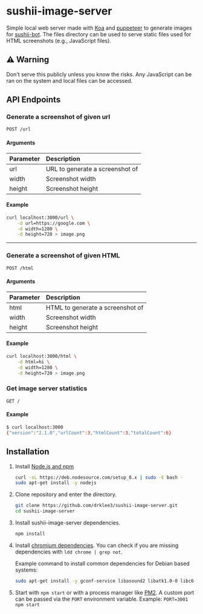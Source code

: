 # sushii-image-server

Simple local web server made with [Koa](https://github.com/koajs/koa) and [puppeteer](https://github.com/GoogleChrome/puppeteer) to generate images for [sushii-bot](https://github.com/drklee3/sushii-bot).
The files directory can be used to serve static files used for HTML screenshots (e.g., JavaScript files).

## ⚠ Warning

Don't serve this publicly unless you know the risks.  Any JavaScript can be ran on the system and local files can be accessed.

## API Endpoints

### Generate a screenshot of given url

```text
POST /url
```

#### Arguments

| Parameter | Description                      |
| :-------- | :------------------------------- |
| url       | URL to generate a screenshot of  |
| width     | Screenshot width                 |
| height    | Screenshot height                |

#### Example

```bash
curl localhost:3000/url \
    -d url=https://google.com \
    -d width=1280 \
    -d height=720 > image.png
```

---

### Generate a screenshot of given HTML

```text
POST /html
```

#### Arguments

| Parameter | Description                      |
| :-------- | :------------------------------- |
| html      | HTML to generate a screenshot of |
| width     | Screenshot width                 |
| height    | Screenshot height                |

#### Example

```bash
curl localhost:3000/html \
    -d html=hi \
    -d width=1280 \
    -d height=720 > image.png
```

### Get image server statistics

```text
GET /
```

#### Example

```bash
$ curl localhost:3000
{"version":"2.1.0","urlCount":3,"htmlCount":3,"totalCount":6}
```

## Installation

1. Install [Node.js and npm](https://nodejs.org/en/download/package-manager/)
    ```bash
    curl -sL https://deb.nodesource.com/setup_8.x | sudo -E bash -
    sudo apt-get install -y nodejs
    ```
2. Clone repository and enter the directory.
    ```bash
    git clone https://github.com/drklee3/sushii-image-server.git
    cd sushii-image-server
    ```
3. Install sushii-image-server dependencies.
    ```bash
    npm install
    ```
4. Install [chromium dependencies](https://github.com/GoogleChrome/puppeteer/blob/master/docs/troubleshooting.md#chrome-headless-doesnt-launch). You can check if you are missing dependencies with `ldd chrome | grep not`.

    Example command to install common dependencies for Debian based systems:
    ```bash
    sudo apt-get install -y gconf-service libasound2 libatk1.0-0 libc6 libcairo2 libcups2 libdbus-1-3 libexpat1 libfontconfig1 libgcc1 libgconf-2-4 libgdk-pixbuf2.0-0 libglib2.0-0 libgtk-3-0 libnspr4 libpango-1.0-0 libpangocairo-1.0-0 libstdc++6 libx11-6 libx11-xcb1 libxcb1 libxcomposite1 libxcursor1 libxdamage1 libxext6 libxfixes3 libxi6 libxrandr2 libxrender1 libxss1 libxtst6 ca-certificates fonts-liberation libappindicator1 libnss3 lsb-release xdg-utils wget
    ```
5. Start with `npm start` or with a process manager like [PM2](https://github.com/Unitech/pm2). A custom port can be passed via the `PORT` environment variable.  Example: `PORT=3001 npm start`
